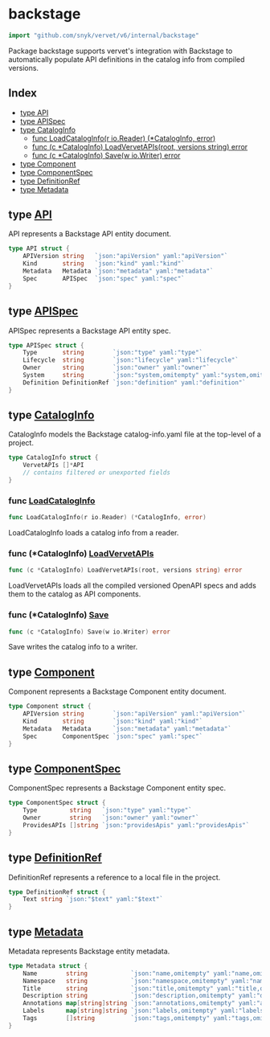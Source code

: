 # backstage

```go
import "github.com/snyk/vervet/v6/internal/backstage"
```

Package backstage supports vervet's integration with Backstage to automatically populate API definitions in the catalog info from compiled versions\.

## Index

- [type API](<#type-api>)
- [type APISpec](<#type-apispec>)
- [type CatalogInfo](<#type-cataloginfo>)
  - [func LoadCatalogInfo(r io.Reader) (*CatalogInfo, error)](<#func-loadcataloginfo>)
  - [func (c *CatalogInfo) LoadVervetAPIs(root, versions string) error](<#func-cataloginfo-loadvervetapis>)
  - [func (c *CatalogInfo) Save(w io.Writer) error](<#func-cataloginfo-save>)
- [type Component](<#type-component>)
- [type ComponentSpec](<#type-componentspec>)
- [type DefinitionRef](<#type-definitionref>)
- [type Metadata](<#type-metadata>)


## type [API](<https://github.com/snyk/vervet/blob/main/internal/backstage/backstage.go#L46-L51>)

API represents a Backstage API entity document\.

```go
type API struct {
    APIVersion string   `json:"apiVersion" yaml:"apiVersion"`
    Kind       string   `json:"kind" yaml:"kind"`
    Metadata   Metadata `json:"metadata" yaml:"metadata"`
    Spec       APISpec  `json:"spec" yaml:"spec"`
}
```

## type [APISpec](<https://github.com/snyk/vervet/blob/main/internal/backstage/backstage.go#L65-L71>)

APISpec represents a Backstage API entity spec\.

```go
type APISpec struct {
    Type       string        `json:"type" yaml:"type"`
    Lifecycle  string        `json:"lifecycle" yaml:"lifecycle"`
    Owner      string        `json:"owner" yaml:"owner"`
    System     string        `json:"system,omitempty" yaml:"system,omitempty"`
    Definition DefinitionRef `json:"definition" yaml:"definition"`
}
```

## type [CatalogInfo](<https://github.com/snyk/vervet/blob/main/internal/backstage/backstage.go#L80-L85>)

CatalogInfo models the Backstage catalog\-info\.yaml file at the top\-level of a project\.

```go
type CatalogInfo struct {
    VervetAPIs []*API
    // contains filtered or unexported fields
}
```

### func [LoadCatalogInfo](<https://github.com/snyk/vervet/blob/main/internal/backstage/backstage.go#L125>)

```go
func LoadCatalogInfo(r io.Reader) (*CatalogInfo, error)
```

LoadCatalogInfo loads a catalog info from a reader\.

### func \(\*CatalogInfo\) [LoadVervetAPIs](<https://github.com/snyk/vervet/blob/main/internal/backstage/backstage.go#L181>)

```go
func (c *CatalogInfo) LoadVervetAPIs(root, versions string) error
```

LoadVervetAPIs loads all the compiled versioned OpenAPI specs and adds them to the catalog as API components\.

### func \(\*CatalogInfo\) [Save](<https://github.com/snyk/vervet/blob/main/internal/backstage/backstage.go#L88>)

```go
func (c *CatalogInfo) Save(w io.Writer) error
```

Save writes the catalog info to a writer\.

## type [Component](<https://github.com/snyk/vervet/blob/main/internal/backstage/backstage.go#L31-L36>)

Component represents a Backstage Component entity document\.

```go
type Component struct {
    APIVersion string        `json:"apiVersion" yaml:"apiVersion"`
    Kind       string        `json:"kind" yaml:"kind"`
    Metadata   Metadata      `json:"metadata" yaml:"metadata"`
    Spec       ComponentSpec `json:"spec" yaml:"spec"`
}
```

## type [ComponentSpec](<https://github.com/snyk/vervet/blob/main/internal/backstage/backstage.go#L39-L43>)

ComponentSpec represents a Backstage Component entity spec\.

```go
type ComponentSpec struct {
    Type         string   `json:"type" yaml:"type"`
    Owner        string   `json:"owner" yaml:"owner"`
    ProvidesAPIs []string `json:"providesApis" yaml:"providesApis"`
}
```

## type [DefinitionRef](<https://github.com/snyk/vervet/blob/main/internal/backstage/backstage.go#L74-L76>)

DefinitionRef represents a reference to a local file in the project\.

```go
type DefinitionRef struct {
    Text string `json:"$text" yaml:"$text"`
}
```

## type [Metadata](<https://github.com/snyk/vervet/blob/main/internal/backstage/backstage.go#L54-L62>)

Metadata represents Backstage entity metadata\.

```go
type Metadata struct {
    Name        string            `json:"name,omitempty" yaml:"name,omitempty"`
    Namespace   string            `json:"namespace,omitempty" yaml:"namespace,omitempty"`
    Title       string            `json:"title,omitempty" yaml:"title,omitempty"`
    Description string            `json:"description,omitempty" yaml:"description,omitempty"`
    Annotations map[string]string `json:"annotations,omitempty" yaml:"annotations,omitempty"`
    Labels      map[string]string `json:"labels,omitempty" yaml:"labels,omitempty"`
    Tags        []string          `json:"tags,omitempty" yaml:"tags,omitempty"`
}
```

